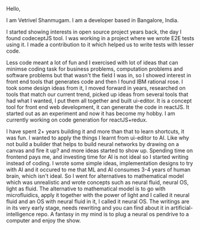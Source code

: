 
Hello,

I am Vetrivel Shanmugam. I am a developer based in Bangalore, India.

I started showing interests in open source project years back, the day I found codeceptJS tool. I was working in a project where we wrote E2E tests using it. I made a contribution to it which helped us to write tests with lesser code. 

Less code meant a lot of fun and I exercised with lot of ideas that can minimse coding task for business problems, computation problems and software problems but that wasn't the field I was in, so I showed interest in front end tools that generates code and then I found IBM rational rose. I took some design ideas from it, I moved forward in years, researched on tools that match our current trend, picked up ideas from several tools that had what I wanted, I put them all together and built ui-editor. It is a concept tool for front end web development, it can generate the code in reactJS. It started out as an experiment and now it has become my hobby. I am currently working on code generation for reactJS+redux.

I have spent 2+ years building it and more than that to learn shortcuts, it was fun. I wanted to apply the things I learnt from ui-editor to AI. Like why not build a builder that helps to build neural networks by drawing on a canvas and fire it up? and more ideas started to show up. Spending time on frontend pays me, and investing time for AI is not ideal so I started writing instead of coding. I wrote some simple ideas, implementation designs to try with AI and it occured to me that ML and AI consumes 3-4 years of human brain, which isn't ideal. So I went for alternatives to mathematical model which was unrealistic and wrote concepts such as neural fluid, neural OS, light as fluid. The alternative to mathematical model is to go with microfluidics, apply it together with the power of light and I called it neural fluid and an OS with neural fluid in it, I called it neural OS. The writings are in its very early stage, needs rewriting and you can find about it in artificial-intelligence repo.  A fantasy in my mind is to plug a neural os pendrive to a computer and enjoy the show.

